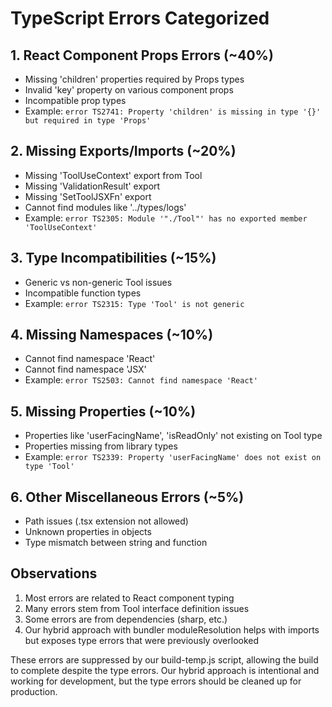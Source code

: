 # TypeScript Errors Categorized

## 1. React Component Props Errors (~40%)
- Missing 'children' properties required by Props types
- Invalid 'key' property on various component props
- Incompatible prop types
- Example: `error TS2741: Property 'children' is missing in type '{}' but required in type 'Props'`

## 2. Missing Exports/Imports (~20%)
- Missing 'ToolUseContext' export from Tool
- Missing 'ValidationResult' export
- Missing 'SetToolJSXFn' export
- Cannot find modules like '../types/logs'
- Example: `error TS2305: Module '"./Tool"' has no exported member 'ToolUseContext'`

## 3. Type Incompatibilities (~15%)
- Generic vs non-generic Tool issues
- Incompatible function types
- Example: `error TS2315: Type 'Tool' is not generic`

## 4. Missing Namespaces (~10%)
- Cannot find namespace 'React'
- Cannot find namespace 'JSX'
- Example: `error TS2503: Cannot find namespace 'React'`

## 5. Missing Properties (~10%)
- Properties like 'userFacingName', 'isReadOnly' not existing on Tool type
- Properties missing from library types
- Example: `error TS2339: Property 'userFacingName' does not exist on type 'Tool'`

## 6. Other Miscellaneous Errors (~5%)
- Path issues (.tsx extension not allowed)
- Unknown properties in objects
- Type mismatch between string and function

## Observations
1. Most errors are related to React component typing
2. Many errors stem from Tool interface definition issues
3. Some errors are from dependencies (sharp, etc.)
4. Our hybrid approach with bundler moduleResolution helps with imports but exposes type errors that were previously overlooked

These errors are suppressed by our build-temp.js script, allowing the build to complete despite the type errors. Our hybrid approach is intentional and working for development, but the type errors should be cleaned up for production.